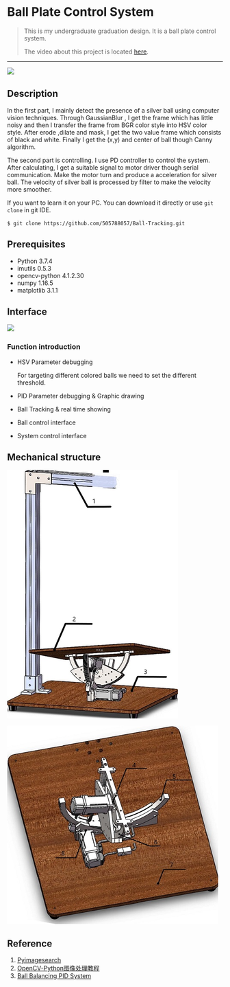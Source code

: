 Ball Plate Control System
=============
> This is my undergraduate graduation design. It is a ball plate control system. 
>
> The video about this project is located [here](https://youtu.be/u6pzwO9xneA). 

_____

![](https://github.com/505788057/Ball-Tracking/blob/master/fig/struction.png)

Description
----------
In the first part, I mainly detect the presence of a silver ball using computer vision techniques.  Through GaussianBlur , I get the frame which has little noisy and then I transfer the frame from BGR color style into HSV color style. After erode ,dilate and mask, I get the two value frame which consists of black and white. Finally I get the (x,y)  and center of ball though Canny algorithm.

The second part is controlling. I use PD controller to control the system. After calculating, I get a suitable signal to motor driver though serial communication. Make the motor turn and produce a acceleration for silver ball. The velocity of silver ball is processed by filter to make the velocity more smoother. 

If you want to learn it on your PC. You can download it directly or use `git clone` in git IDE. 

```
$ git clone https://github.com/505788057/Ball-Tracking.git
```
Prerequisites
-------------
- Python            3.7.4
- imutils           0.5.3
- opencv-python     4.1.2.30
- numpy             1.16.5
- matplotlib    3.1.1

Interface
---------
![](https://github.com/505788057/Ball-Tracking/blob/master/fig/interface.png)
### Function introduction
- HSV Parameter debugging
  
  For targeting different colored balls we need to set the different threshold.
  
- PID Parameter debugging & Graphic drawing

- Ball Tracking & real time showing

- Ball control interface

- System control interface

## Mechanical structure

![The Whole Frame](https://github.com/505788057/Ball-Plate-Controll-System/blob/master/fig/entity.jpg)

![Part of the Structure](https://github.com/505788057/Ball-Plate-Controll-System/blob/master/fig/part.jpg)

Reference
---------
1. [Pyimagesearch](https://www.pyimagesearch.com/)
2. [OpenCV-Python图像处理教程](https://github.com/ex2tron/OpenCV-Python-Tutorial)
3. [Ball Balancing PID System](https://www.instructables.com/id/Ball-Balancing-PID-System/)
